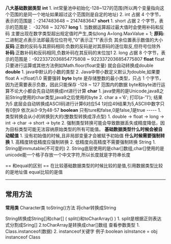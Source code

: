 **八大基础数据类型**
	**int**
		1. int常量池中初始化-128~127的范围(所以两个变量指向这个范围的是同一个地址如果超过这个范围则是自定的地址)
		2. int 占据 4 个字节，表示的范围是：-2147483648 ~ 2147483647
	**short**
		1. short 占据 2 个字节，表示的范围是： -32768 ~ 32767
	**long**
		1. 当数据运算超过最大值时会使用补码和反码
			主要出现在数字类型超出规定值时产生,类似long A=long.MaxValue + 1;
			**原码:** 二进制定点表示法即最高位位符号,"0"表示正"1"表示负
			其余位置表示数值的大小
			**反码**:正数的反码与其原码相同:负数的反码是对其原码的逐位取反,但符号位除外
			**补码**:正数补码和反码相同,负数补码在其反码的末位加1
		2. long 占据 8 个字节，表示的范围是：-9223372036854775808 ~ 9223372036854775807
	**float**
		float只要进行运算或其他方法例如Math.floor(float变量)  就会自动转换成double
	**double**
		1. java中默认的小数的类型
		2. Java中带小数定义默认为double,如果要float A =(float)1.0  需要强转
	**byte**
		byte 是存储整数的最小类型，只占 1 个字节，因为还需要表示负数，因此只能保存 -128 ~ 127 范围内的数据
		byte和byte进行运算不论大小都会先自动转换成int进行计算
	**char**
		1. java使用的是Unicode,java8之前String使用的char类型,java9之后使用的byte
		2. char a ='6';  打印(a-'1'); 结果为5   底层会自动转换成ASCII码进行计算6对应54 1对应49结果为5,ASCII中数字只有0到9 依次从0-9为48-57
	**boolean**
		只有ture和false,0是false,1是true
	-----
	1. 类型转换会从小的转换到大的(整数型转换成浮点型)
		1. double -> float -> long -> int -> char -> short -> byte
		2. 强制类型转换可能会导致数据丢失或精度降低，因为目标类型可能无法容纳原始类型的所有可能值。
**基础数据类型什么时候会被自动赋值**
	1. 没有初始值的时候,且非局部变量才会被赋予初始值
**什么时候需要强制转换**
	1. 高精度转低精度应强制转换
	2. 低精度向高精度不需要强制转换
String
	1. String是immutable(不可变的)
	2. String底层使用的是char[]数组,char[]使用的是unicode能一个格子存放一个中文字符,所以长度就是字符串长度

\== 和equal的区别
	\== 在比较基础数据类型的时候比较的是值,引用数据类型比较的是地址值
	equal比较的是值

---
## 常用方法
**常用类**
	Character类
		toString()方法 将char转换成String

String转换成String[]和char[]  (  split()和toCharArray()  )
	1. split是根据正则表达式分割成Sring[]
	2.toCharArray是转换成char[]数组
查看参数类型
	1. Class.instanceof(数据)
	2. instanceof关键字  例子:boolean isInstance = obj instanceof Class









